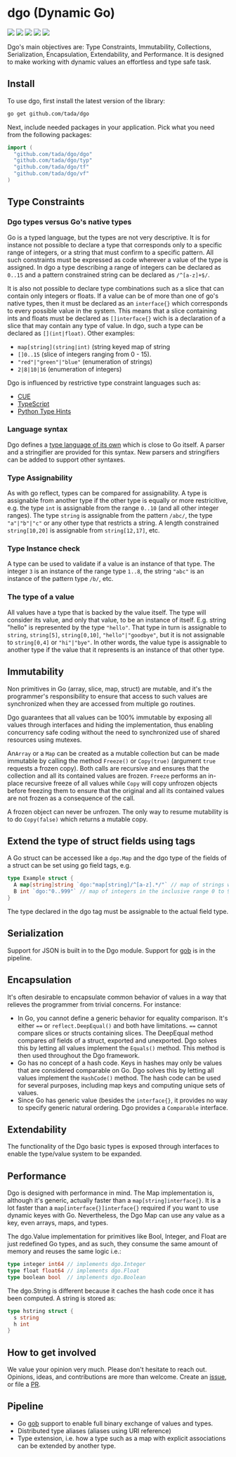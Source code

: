 # dgo (Dynamic Go)

[![](https://img.shields.io/badge/License-Apache%202.0-blue.svg)](https://opensource.org/licenses/Apache-2.0)
[![](https://goreportcard.com/badge/github.com/tada/dgo)](https://goreportcard.com/report/github.com/tada/dgo)
[![](https://img.shields.io/badge/godoc-reference-blue.svg)](https://godoc.org/github.com/tada/dgo)
[![](https://github.com/tada/dgo/workflows/Dgo%20Test/badge.svg)](https://github.com/tada/dgo/actions)
[![](https://coveralls.io/repos/github/tada/dgo/badge.svg)](https://coveralls.io/github/tada/dgo)

Dgo's main objectives are: Type Constraints, Immutability, Collections, Serialization, Encapsulation, Extendability,
and Performance. It is designed to make working with dynamic values an effortless and type safe task.

## Install
To use dgo, first install the latest version of the library:
```sh
go get github.com/tada/dgo
```
Next, include needed packages in your application. Pick what you need from the following packages:
```go
import (
  "github.com/tada/dgo/dgo"
  "github.com/tada/dgo/typ"
  "github.com/tada/dgo/tf"
  "github.com/tada/dgo/vf"
)
```

## Type Constraints

### Dgo types versus Go's native types
Go is a typed language, but the types are not very descriptive. It is for instance not possible to declare a type
that corresponds only to a specific range of integers, or a string that must confirm to a specific pattern. All such
constraints must be expressed as code wherever a value of the type is assigned. In dgo a type describing a range
of integers can be declared as `0..15` and a pattern constrained string can be declared as `/^[a-z]+$/`.

It is also not possible to declare type combinations such as a slice that can contain only integers or floats. If
a value can be of more than one of go's native types, then it must be declared as an `interface{}` which corresponds
to every possible value in the system. This means that a slice containing ints and floats must be declared as
`[]interface{}` wich is a declaration of a slice that may contain any type of value. In dgo, such a type can be
declared as `[](int|float)`. Other examples:
 
- `map[string](string|int)` (string keyed map of string
- `[]0..15` (slice of integers ranging from 0 - 15).
- `"red"|"green"|"blue"` (enumeration of strings)
- `2|8|10|16` (enumeration of integers)

Dgo is influenced by restrictive type constraint languages such as:
- [CUE](https://cue.googlesource.com/cue/+/HEAD/doc/ref/spec.md)
- [TypeScript](https://www.typescriptlang.org/docs/handbook/basic-types.html)
- [Python Type Hints](https://www.python.org/dev/peps/pep-0484/)

### Language syntax
Dgo defines a [type language of its own](docs/types.md) which is close to Go itself. A parser and a stringifier are
provided for this syntax. New parsers and stringifiers can be added to support other syntaxes. 

### Type Assignability
As with go reflect, types can be compared for assignability. A type is assignable from another type if the other
type is equally or more restricitive, e.g. the type `int` is assignable from the range `0..10` (and all other
integer ranges). The type `string` is assignable from the pattern `/abc/`, the type `"a"|"b"|"c"` or
any other type that restricts a string. A length constrained `string[10,20]` is assignable from `string[12,17]`, etc.

### Type Instance check
A type can be used to validate if a value is an instance of that type. The integer `3` is an instance of the
range type `1..8`, the string `"abc"` is an instance of the pattern type `/b/`, etc.

### The type of a value
All values have a type that is backed by the value itself. The type will consider its value, and only that value,
to be an instance of itself. E.g. string "hello" is represented by the type `"hello"`. That type in turn is assignable
to `string`, `string[5]`, `string[0,10]`, `"hello"|"goodbye"`, but it is not assignable to `string[0,4]` or
`"hi"|"bye"`. In other words, the value type is assignable to another type if the value that it represents is an
instance of that other type.

## Immutability

Non primitives in Go (array, slice, map, struct) are mutable, and it's the programmer's responsibility to ensure that
access to such values are synchronized when they are accessed from multiple go routines.

Dgo guarantees that all values can be 100% immutable by exposing all values through interfaces and hiding the
implementation, thus enabling concurrency safe coding without the need to synchronized use of shared resources
using mutexes.

An`Array` or a `Map` can be created as a mutable collection but can be made immutable by calling the method `Freeze()`
or `Copy(true)` (argument `true` requests a frozen copy). Both calls are recursive and ensures that the collection
and all its contained values are frozen. `Freeze` performs an in-place recursive freeze of all values while `Copy`
will copy unfrozen objects before freezing them to ensure that the original and all its contained values
are not frozen as a consequence of the call.

A frozen object can never be unfrozen. The only way to resume mutability is to do `Copy(false)` which returns a
mutable copy.

## Extend the type of struct fields using tags
A Go struct can be accessed like a `dgo.Map` and the dgo type of the fields of a struct can be set using
go field tags, e.g.

```go
type Example struct {
  A map[string]string `dgo:"map[string]/^[a-z].*/"` // map of strings where the first character is a-z
  B int `dgo:"0..999"` // map of integers in the inclusive range 0 to 999
}
```

The type declared in the dgo tag must be assignable to the actual field type.

## Serialization
Support for JSON is built in to the Dgo module. Support for [gob](https://golang.org/pkg/encoding/gob/) is in
the pipeline.

## Encapsulation

It's often desirable to encapsulate common behavior of values in a way that relieves the programmer from trivial
concerns. For instance:

- In Go, you cannot define a generic behavior for equality comparison. It's either `==` or `reflect.DeepEqual()`
 and both have limitations. `==` cannot compare slices or structs containing slices. The DeepEqual method compares
 _all_ fields of a struct, exported and unexported. Dgo solves this by letting all values implement the `Equals()`
 method. This method is then used throughout the Dgo framework.
- Go has no concept of a hash code. Keys in hashes may only be values that are considered comparable on Go. Dgo
solves this by letting all values implement the `HashCode()` method. The hash code can be used for several purposes,
including map keys and computing unique sets of values.
- Since Go has generic value (besides the `interface{}`, it provides no way to specify generic natural ordering. Dgo
 provides a `Comparable` interface.

## Extendability

The functionality of the Dgo basic types is exposed through interfaces to enable the type/value system to be expanded.

## Performance

Dgo is designed with performance in mind. The Map implementation is, although it's generic, actually faster
than a `map[string]interface{}`. It is a lot faster than a `map[interface{}]interface{}` required if you want to
use dynamic keyes with Go. Nevertheless, the Dgo Map can use any value as a key, even arrays, maps, and types.

The dgo.Value implementation for primitives like Bool, Integer, and Float are just redefined Go types, and as such,
they consume the same amount of memory and reuses the same logic i.e.: 
```go
type integer int64 // implements dgo.Integer
type float float64 // implements dgo.Float
type boolean bool  // implements dgo.Boolean
```

The dgo.String is different because it caches the hash code once it has been computed. A string is stored as:
```go
type hstring struct {
  s string
  h int
}
```

## How to get involved
We value your opinion very much. Please don't hesitate to reach out. Opinions, ideas, and contributions are more
than welcome. Create an [issue](../../issues), or file a [PR](../../pulls). 

## Pipeline
- Go [gob](https://golang.org/pkg/encoding/gob/) support to enable full binary exchange of values and types.
- Distributed type aliases (aliases using URI reference)
- Type extension, i.e. how a type such as a map with explicit associations can be extended by another type.

